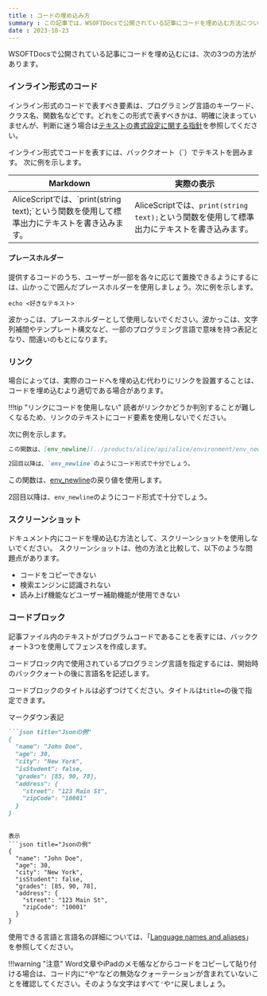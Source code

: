 ```yaml
---
title : コードの埋め込み方
summary : この記事では、WSOFTDocsで公開されている記事にコードを埋め込む方法について説明します
date : 2023-10-23
---
```


WSOFTDocsで公開されている記事にコードを埋め込むには、次の3つの方法があります。

### インライン形式のコード
インライン形式のコードで表すべき要素は、プログラミング言語のキーワード、クラス名、関数名などです。どれをこの形式で表すべきかは、明確に決まっていませんが、判断に迷う場合は[テキストの書式設定に関する指針](./text-formatting-guidelines.md)を参照してください。

インライン形式でコードを表すには、バッククオート（\`）でテキストを囲みます。
次に例を示します。

|Markdown|実際の表示|
|---|---|
|AliceScriptでは、\`print(string text);\`という関数を使用して標準出力にテキストを書き込みます。|AliceScriptでは、`print(string text);`という関数を使用して標準出力にテキストを書き込みます。|

#### プレースホルダー
提供するコードのうち、ユーザーが一部を各々に応じて置換できるようにするには、山かっこで囲んだプレースホルダーを使用しましょう。次に例を示します。

`echo <好きなテキスト>`

波かっこは、プレースホルダーとして使用しないでください。波かっこは、文字列補間やテンプレート構文など、一部のプログラミング言語で意味を持つ表記となり、間違いのもとになります。

### リンク
場合によっては、実際のコードへを埋め込む代わりにリンクを設置することは、コードを埋め込むより適切である場合があります。

!!!tip "リンクにコードを使用しない"
    読者がリンクかどうか判別することが難しくなるため、リンクのテキストにコード要素を使用しないでください。

次に例を示します。

```md title="Markdown"
この関数は、[env_newline](../products/alice/api/alice/environment/env_newline.md)の戻り値を使用します。

2回目以降は、`env_newline`のようにコード形式で十分でしょう。
```

この関数は、[env_newline](../products/alice/api/alice/environment/env_newline.md)の戻り値を使用します。

2回目以降は、`env_newline`のようにコード形式で十分でしょう。

### スクリーンショット
ドキュメント内にコードを埋め込む方法として、スクリーンショットを使用しないでください。
スクリーンショットは、他の方法と比較して、以下のような問題点があります。

- コードをコピーできない
- 検索エンジンに認識されない
- 読み上げ機能などユーザー補助機能が使用できない

### コードブロック
記事ファイル内のテキストがプログラムコードであることを表すには、バッククォート3つを使用してフェンスを作成します。

コードブロック内で使用されているプログラミング言語を指定するには、開始時のバッククォートの後に言語名を記述します。

コードブロックのタイトルは必ずつけてください。タイトルは`title=`の後で指定できます。

マークダウン表記
```md title="Markdown"
```json title="Jsonの例"
{
  "name": "John Doe",
  "age": 30,
  "city": "New York",
  "isStudent": false,
  "grades": [85, 90, 78],
  "address": {
    "street": "123 Main St",
    "zipCode": "10001"
  }
}
```
```

表示
```json title="Jsonの例"
{
  "name": "John Doe",
  "age": 30,
  "city": "New York",
  "isStudent": false,
  "grades": [85, 90, 78],
  "address": {
    "street": "123 Main St",
    "zipCode": "10001"
  }
}
```

使用できる言語と言語名の詳細については、「[Language names and aliases](https://github.com/highlightjs/highlight.js/blob/main/SUPPORTED_LANGUAGES.md)」を参照してください。

!!!warning "注意"
    Word文章やiPadのメモ帳などからコードをコピーして貼り付ける場合は、コード内に`”`や`“`などの無効なクォーテーションが含まれていないことを確認してください。そのような文字はすべて`'`や`"`に戻しましょう。